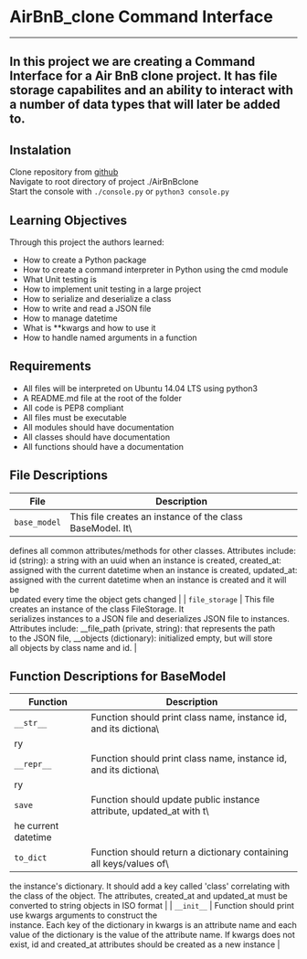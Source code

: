 # AirBnB_clone Command Interface
---
In this project we are creating a Command Interface for a Air BnB clone project.  It has file storage capabilites and an ability to interact with a number of data types that will later be added to.
---
## Instalation
Clone repository from [github](https://github.com/Vilyanare/AirBnB_clone.git "GitHub AirBnBclone project")</br>
Navigate to root directory of project ./AirBnBclone<br>
Start the console with ```./console.py``` or ```python3 console.py```

## Learning Objectives
Through this project the authors learned:
* How to create a Python package
* How to create a command interpreter in Python using the cmd module
* What Unit testing is
* How to implement unit testing in a large project
* How to serialize and deserialize a class
* How to write and read a JSON file
* How to manage datetime
* What is **kwargs and how to use it
* How to handle named arguments in a function

## Requirements
* All files will be interpreted on Ubuntu 14.04 LTS using python3
* A README.md file at the root of the folder
* All code is PEP8 compliant
* All files must be executable
* All modules should have documentation
* All classes should have documentation
* All functions should have a documentation

## File Descriptions
| **File** | **Description** |
| -------- | ----------- |
| `base_model` | This file creates an instance of the class BaseModel. It\
defines all common attributes/methods for other classes. Attributes include:\
id (string): a string with an uuid when an instance is created, created_at:\
 assigned with the current datetime when an instance is created, updated_at:\
 assigned with the current datetime when an instance is created and it will be\
 updated every time the object gets changed |
| `file_storage` | This file creates an instance of the class FileStorage. It\
 serializes instances to a JSON file and deserializes JSON file to instances.\
 Attributes include: __file_path (private, string): that represents the path\
 to the JSON file, __objects (dictionary): initialized empty, but will store\
 all objects by class name and id. |

## Function Descriptions for BaseModel
| **Function** | **Description** |
| -------- | ----------- |
| `__str__` | Function should print class name, instance id, and its dictiona\
ry |
| `__repr__` | Function should print class name, instance id, and its dictiona\
ry |
| `save` | Function should update public instance attribute, updated_at with t\
he current datetime |
| `to_dict` | Function should return a dictionary containing all keys/values of\
the instance's dictionary. It should add a key called 'class' correlating with\
the class of the object. The attributes, created_at and updated_at must be\
converted to string objects in ISO format |
| `__init__` | Function should print use kwargs arguments to construct the\
instance. Each key of the dictionary in kwargs is an attribute name and each\
value of the dictionary is the value of the attribute name. If kwargs does not\
exist, id and created_at attributes should be created as a new instance |

